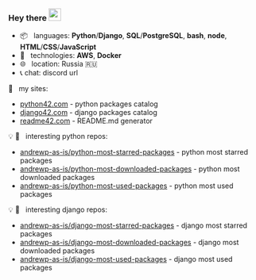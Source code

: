### Hey there <img src="https://media.giphy.com/media/hvRJCLFzcasrR4ia7z/giphy.gif" width="25px">

+   :package: &nbsp; languages: **Python**/**Django**, **SQL**/**PostgreSQL**, **bash**, **node**, **HTML**/**CSS**/**JavaScript**
+   :wrench:  &nbsp; technologies:  **AWS**, **Docker**
+   :globe_with_meridians: &nbsp; location: Russia :ru:
+   :telephone_receiver: chat: discord url


:link: &nbsp; my sites:
+   <a href="https://python42.com" target="_blank">python42.com</a> - python packages catalog
+   <a href="https://django42.com" target="_blank">django42.com</a> - django packages catalog
+   <a href="https://readme42.com" target="_blank">readme42.com</a> - README.md generator

:bulb: :snake: &nbsp; interesting python repos:

+   [andrewp-as-is/python-most-starred-packages](https://github.com/andrewp-as-is/python-most-starred-packages) - python most starred packages
+   [andrewp-as-is/python-most-downloaded-packages](https://github.com/andrewp-as-is/python-most-downloaded-packages) - python most downloaded packages
+   [andrewp-as-is/python-most-used-packages](https://github.com/andrewp-as-is/python-most-used-packages) - python most used packages


:bulb: :snake: &nbsp; interesting django repos:

+   [andrewp-as-is/django-most-starred-packages](https://github.com/andrewp-as-is/django-most-starred-packages) - django most starred packages
+   [andrewp-as-is/django-most-downloaded-packages](https://github.com/andrewp-as-is/django-most-downloaded-packages) - django most downloaded packages
+   [andrewp-as-is/django-most-used-packages](https://github.com/andrewp-as-is/django-most-used-packages) - django most used packages
